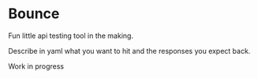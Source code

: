 # Bounce 

Fun little api testing tool in the making.

Describe in yaml what you want to hit and the responses you expect back.

Work in progress
